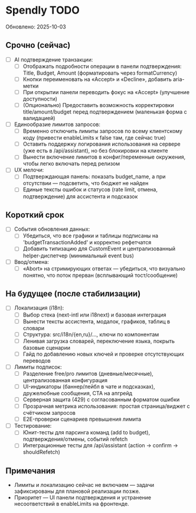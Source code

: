 # Spendly TODO

Обновлено: 2025-10-03

## Срочно (сейчас)

- [ ] AI подтверждение транзакции:
  - [ ] Отображать подробности операции в панели подтверждения: Title, Budget, Amount (форматировать через formatCurrency)
  - [ ] Кнопки переименовать на «Accept» и «Decline», добавить aria-метки
  - [ ] При открытии панели переводить фокус на «Accept» (улучшение доступности)
  - [ ] (Опционально) Предоставить возможность корректировки title/amount/budget перед подтверждением (маленькая форма с валидацией)

- [ ] Единообразие лимитов запросов:
  - [ ] Временно отключить лимиты запросов по всему клиентскому коду (привести enableLimits к false там, где сейчас true)
  - [ ] Оставить поддержку логирования использования на сервере (уже есть в /api/assistant), но без блокировки на клиенте
  - [ ] Вынести включение лимитов в конфиг/переменные окружения, чтобы легко включать перед релизом

- [ ] UX мелочи:
  - [ ] Подтверждающая панель: показать budget_name, а при отсутствии — подсветить, что бюджет не найден
  - [ ] Единые тексты ошибок и статусов (rate limit, отмена, подтверждение) для ассистента и подсказок

## Короткий срок

- [ ] События обновления данных:
  - [ ] Убедиться, что все графики и таблицы подписаны на 'budgetTransactionAdded' и корректно рефетчатся
  - [ ] Добавить типизацию для CustomEvent и централизованный helper-диспетчер (минимальный event bus)

- [ ] Ввод/отмена:
  - [ ] «Abort» на стримирующих ответах — убедиться, что визуально понятно, что поток прерван (всплывающий тост/сообщение)

## На будущее (после стабилизации)

- [ ] Локализация (i18n):
  - [ ] Выбор стека (next-intl или i18next) и базовая интеграция
  - [ ] Вынести тексты ассистента, модалок, графиков, таблиц в словари
  - [ ] Структура: src/i18n/{en,ru}/..., ключи по компонентам
  - [ ] Ленивая загрузка словарей, переключение языка, покрыть базовые сценарии
  - [ ] Гайд по добавлению новых ключей и проверке отсутствующих переводов

- [ ] Лимиты подписок:
  - [ ] Разделение free/pro лимитов (дневные/месячные), централизованная конфигурация
  - [ ] UI-индикаторы (баннер/лейбл в чате и подсказках), дружелюбные сообщения, CTA на апгрейд
  - [ ] Серверная защита (429) с согласованным форматом ошибки
  - [ ] Прозрачная метрика использования: простая страница/виджет с счётчиком запросов
  - [ ] E2E-проверки сценариев превышения лимита

- [ ] Тестирование:
  - [ ] Юнит-тесты для парсинга команд (add to budget), подтверждения/отмены, событий refetch
  - [ ] Интеграционные тесты для /api/assistant (action → confirm → shouldRefetch)

## Примечания

- Лимиты и локализацию сейчас не включаем — задачи зафиксированы для плановой реализации позже.
- Приоритет — UI панели подтверждения и устранение несоответствий в enableLimits на фронтенде.